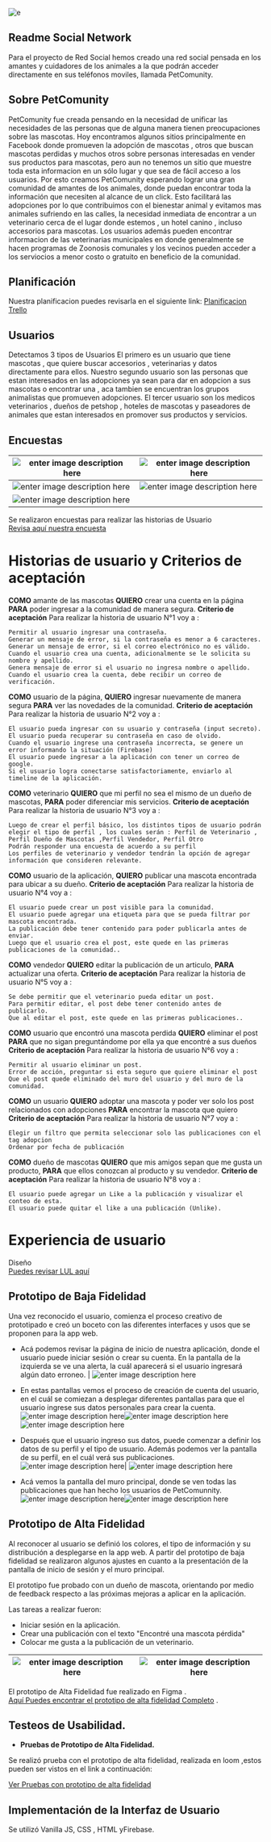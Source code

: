 
![e](https://i.postimg.cc/rpTpnBfM/logo-Verde.png)   
## Readme Social Network 
 Para el proyecto de Red Social hemos creado una red social pensada en los amantes y cuidadores de los animales a la que podrán acceder directamente en sus teléfonos moviles, llamada PetComunity. 

## Sobre PetComunity
PetComunity fue creada pensando en la necesidad de unificar las necesidades de las personas que de alguna manera tienen preocupaciones sobre las mascotas. 
Hoy encontramos algunos sitios principalmente en Facebook donde promueven la adopción de mascotas , otros que buscan mascotas perdidas y muchos otros sobre personas interesadas en vender sus productos para mascotas, pero aun no tenemos un sitio que muestre toda esta informacion en un sólo lugar y que sea de fácil acceso a los usuarios. Por esto creamos PetComunity esperando lograr una gran comunidad de amantes de los animales, donde puedan encontrar toda la información que necesiten al alcance de un click.
Esto facilitará las adopciones por lo que contribuimos con el bienestar animal y evitamos mas animales sufriendo en las calles, la necesidad inmediata de encontrar a un veterinario cerca de el lugar donde estemos , un hotel canino , incluso accesorios para mascotas. 
Los usuarios además pueden encontrar informacion de las veterinarias municipales en donde generalmente se hacen programas de Zoonosis comunales y los vecinos pueden acceder a los serviocios a menor costo o gratuito en beneficio de la comunidad.

## Planificación

Nuestra planificacion puedes revisarla en el siguiente link:
[Planificacion Trello](https://trello.com/b/zX6iPOCP/pet-community)

## Usuarios

Detectamos 3 tipos de Usuarios 
El primero es un usuario que tiene mascotas , que quiere buscar accesorios , veterinarias y datos directamente para ellos.
Nuestro segundo usuario son las personas que estan interesados en las adopciones ya sean para dar en adopcion a sus mascotas o encontrar una , aca tambien se encuentran los grupos animalistas que promueven adopciones.
El tercer usuario son los medicos veterinarios , dueños de petshop , hoteles de mascotas y paseadores de animales que estan interesados en promover sus productos y servicios.

## Encuestas
|  ![enter image description here](https://i.postimg.cc/rm2Y1N7v/a.png)| ![enter image description here](https://i.postimg.cc/2SJt6DGj/b.png)|
|--|--|
|![enter image description here](https://i.postimg.cc/Ls1bgbQt/c.png)  |  ![enter image description here](https://i.postimg.cc/sxV68Djm/d.png)|
|![enter image description here](https://i.postimg.cc/NM8CprcL/e.png)  |



Se realizaron encuestas para realizar las historias de Usuario  
[Revisa aquí nuestra encuesta](https://docs.google.com/forms/d/1OpTLBJWgQkFGSWZOun8EQUjy1WaPa1qyCMfaPmHA3ro/edit)

# Historias de usuario y Criterios de aceptación


**COMO** amante de las mascotas   **QUIERO**  crear una cuenta en la página **PARA** poder ingresar a la comunidad de manera segura.
 **Criterio de aceptación**   Para realizar la historia de usuario N°1 voy a :

	Permitir al usuario ingresar una contraseña.
	Generar un mensaje de error, si la contraseña es menor a 6 caracteres.
	Generar un mensaje de error, si el correo electrónico no es válido.
	Cuando el usuario crea una cuenta, adicionalmente se le solicita su nombre y apellido.
	Genera mensaje de error si el usuario no ingresa nombre o apellido.
	Cuando el usuario crea la cuenta, debe recibir un correo de verificación.

**COMO** usuario de la página, **QUIERO** ingresar nuevamente de manera segura **PARA**  ver las novedades de la comunidad.
**Criterio de aceptación**   Para realizar la historia de usuario N°2 voy a :

	El usuario pueda ingresar con su usuario y contraseña (input secreto).
	El usuario pueda recuperar su contraseña en caso de olvido.
	Cuando el usuario ingrese una contraseña incorrecta, se genere un error informando la situación (Firebase)
	El usuario puede ingresar a la aplicación con tener un correo de google.
	Si el usuario logra conectarse satisfactoriamente, enviarlo al timeline de la aplicación.


**COMO** veterinario **QUIERO** que mi perfil no sea el mismo de un dueño de mascotas, **PARA**  poder diferenciar mis servicios.
**Criterio de aceptación**   Para realizar la historia de usuario N°3 voy a :

	Luego de crear el perfil básico, los distintos tipos de usuario podrán elegir el tipo de perfil , los cuales serán : Perfil de Veterinario , Perfil Dueño de Mascotas ,Perfil Vendedor, Perfil Otro
	Podrán responder una encuesta de acuerdo a su perfil
	Los perfiles de veterinario y vendedor tendrán la opción de agregar información que consideren relevante.

**COMO** usuario de la aplicación, **QUIERO** publicar una mascota encontrada para ubicar a su dueño.
**Criterio de aceptación**   Para realizar la historia de usuario N°4 voy a :

	El usuario puede crear un post visible para la comunidad.
	El usuario puede agregar una etiqueta para que se pueda filtrar por mascota encontrada.
	La publicación debe tener contenido para poder publicarla antes de enviar.
	Luego que el usuario crea el post, este quede en las primeras publicaciones de la comunidad..


**COMO** vendedor **QUIERO** editar la publicación de un articulo, **PARA**  actualizar una oferta.
**Criterio de aceptación**   Para realizar la historia de usuario N°5 voy a :

	Se debe permitir que el veterinario pueda editar un post.
	Para permitir editar, el post debe tener contenido antes de publicarlo.
	Que al editar el post, este quede en las primeras publicaciones..

**COMO** usuario que encontró una mascota perdida **QUIERO** eliminar el post **PARA**  que no sigan preguntándome por ella ya que encontré a sus dueños
**Criterio de aceptación**   Para realizar la historia de usuario N°6 voy a :

	Permitir al usuario eliminar un post.
	Error de acción, preguntar si esta seguro que quiere eliminar el post
	Que el post quede eliminado del muro del usuario y del muro de la comunidad.
	
**COMO** un usuario **QUIERO** adoptar una mascota y poder ver solo los post relacionados con adopciones **PARA**  encontrar la mascota que quiero
**Criterio de aceptación**   Para realizar la historia de usuario N°7 voy a :

	Elegir un filtro que permita seleccionar solo las publicaciones con el tag adopcion
	Ordenar por fecha de publicación

**COMO** dueño de mascotas **QUIERO** que mis amigos sepan que me gusta un producto, **PARA**  que ellos conozcan al producto y su vendedor.
**Criterio de aceptación**   Para realizar la historia de usuario N°8 voy a :

	El usuario puede agregar un Like a la publicación y visualizar el conteo de esta.
	El usuario puede quitar el like a una publicación (Unlike).

# Experiencia de usuario  
Diseño  
[Puedes revisar LUL aquí](https://majomarquez.github.io/SCL008-Cipher/src/index.html)

## Prototipo de Baja Fidelidad

Una vez reconocido el usuario, comienza el proceso creativo de prototipado e creó un boceto con las diferentes interfaces y usos que se proponen para la app web.

* Acá podemos revisar la página de inicio de nuestra aplicación, donde el usuario puede iniciar sesión o crear su cuenta. En la pantalla de la izquierda se ve una alerta, la cuál aparecerá si el usuario ingresará algún dato erroneo.
| ![enter image description here](https://i.postimg.cc/4xVJsBv0/login.jpg)

* En estas pantallas vemos el proceso de creación de cuenta del usuario, en el cuál se comiezan a desplegar diferentes pantallas para que el usuario ingrese sus datos personales para crear la cuenta.
![enter image description here](https://i.postimg.cc/WzdvKnbX/crea-cuenta.jpg)![enter image description here](https://i.postimg.cc/C1LYCYyy/crea-cuenta2.jpg) ![enter image description here](https://i.postimg.cc/fL2sBFZV/crear-cuenta3.jpg)
 
* Después que el usuario ingreso sus datos, puede comenzar a definir los datos de su perfil y el tipo de usuario. Además podemos ver la pantalla de su perfil, en el cuál verá sus publicaciones.
![enter image description here](https://i.postimg.cc/rp9MtsPC/crear-cuenta4.jpg)| ![enter image description here](https://i.postimg.cc/7hjky25D/perfil.jpg) 

* Acá vemos la pantalla del muro principal, donde se ven todas las publicaciones que han hecho los usuarios de PetComunnity.
![enter image description here](https://i.postimg.cc/wxrHNS0P/Post.jpg)![enter image description here](https://i.postimg.cc/7L4q60mZ/post-2.jpg)




## Prototipo de Alta Fidelidad

Al reconocer al usuario se definió los colores, el tipo de información y su distribución a desplegarse en la app web. A partir del prototipo de baja fidelidad se realizaron algunos ajustes en cuanto a la presentación de la pantalla de inicio de sesión y el muro principal.

El prototipo fue probado con un dueño de mascota, orientando por medio de feedback respecto a las próximas mejoras a aplicar en la aplicación.

Las tareas a realizar fueron:

* Iniciar sesión en la aplicación.
* Crear una publicación con el texto "Encontré una mascota pérdida"
* Colocar me gusta a la publicación de un veterinario.


|  ![enter image description here](https://i.postimg.cc/43vV7vGL/1.png)| ![enter image description here](https://i.postimg.cc/1t96pg59/Selecci-n-007.png) |
|--|--|




El prototipo de Alta Fidelidad fue realizado en Figma .  
[Aquí Puedes encontrar el prototipo de alta fidelidad Completo](https://www.figma.com/proto/Y8LPqP0VJDA85Vsl8ZPXTnPj/Pet-Community?node-id=1%3A3&scaling=fit-width) .

## Testeos de Usabilidad.

-   **Pruebas de Prototipo de Alta Fidelidad.**

Se realizó prueba con el prototipo de alta fidelidad, realizada en loom ,estos pueden ser vistos en el link a continuación:

[Ver Pruebas con prototipo de alta fidelidad](https://www.loom.com/share/da8a634cb76d42f9a6daf35dd8356a2b)


## Implementación de la Interfaz de Usuario 

Se utilizó Vanilla JS, CSS , HTML yFirebase.  



